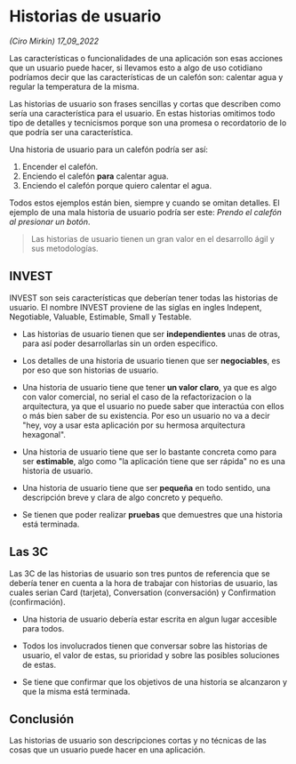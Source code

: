 # Historias de usuario
*(Ciro Mirkin) 17_09_2022* <br>

Las características o funcionalidades de una aplicación son esas acciones que un usuario puede hacer, si llevamos esto a algo de uso cotidiano podríamos decir que las características de un calefón son: calentar agua y regular la temperatura de la misma.

Las historias de usuario son frases sencillas y cortas que describen como sería una característica para el usuario. En estas historias omitimos todo tipo de detalles y tecnicismos porque son una promesa o recordatorio de lo que podría ser una característica.

Una historia de usuario para un calefón podría ser así:

1. Encender el calefón.
2. Enciendo el calefón **para** calentar agua. 
3. Enciendo el calefón porque quiero calentar el agua.

Todos estos ejemplos están bien, siempre y cuando se omitan detalles. El ejemplo de una mala historia de usuario podría ser este: *Prendo el calefón al presionar un botón*.

> Las historias de usuario tienen un gran valor en el desarrollo ágil y sus metodologías.

## INVEST

INVEST son seis características que deberían tener todas las historias de usuario. El nombre INVEST proviene de las siglas en ingles Indepent, Negotiable, Valuable, Estimable, Small y Testable.

* Las historias de usuario tienen que ser **independientes** unas de otras, para así poder desarrollarlas sin un orden especifico.

* Los detalles de una historia de usuario tienen que ser **negociables**, es por eso que son historias de usuario.

* Una historia de usuario tiene que tener **un valor claro**, ya que es algo con valor comercial, no serial el caso de la refactorizacion o la arquitectura, ya que el usuario no puede saber que interactúa con ellos o más bien saber de su existencia. Por eso un usuario no va a decir "hey, voy a usar esta aplicación por su hermosa arquitectura hexagonal".

* Una historia de usuario tiene que ser lo bastante concreta como para ser **estimable**, algo como "la aplicación tiene que ser rápida" no es una historia de usuario.

* Una historia de usuario tiene que ser **pequeña** en todo sentido, una descripción breve y clara de algo concreto y pequeño.

* Se tienen que poder realizar **pruebas** que demuestres que una historia está terminada.

## Las 3C

Las 3C de las historias de usuario son tres puntos de referencia que se debería tener en cuenta a la hora de trabajar con historias de usuario, las cuales serian Card (tarjeta), Conversation (conversación) y Confirmation (confirmación).

* Una historia de usuario debería estar escrita en algun lugar accesible para todos.

* Todos los involucrados tienen que conversar sobre las historias de usuario, el valor de estas, su prioridad y sobre las posibles soluciones de estas. 

* Se tiene que confirmar que los objetivos de una historia se alcanzaron y que la misma está terminada.

## Conclusión 

Las historias de usuario son descripciones cortas y no técnicas de las cosas que un usuario puede hacer en una aplicación.
